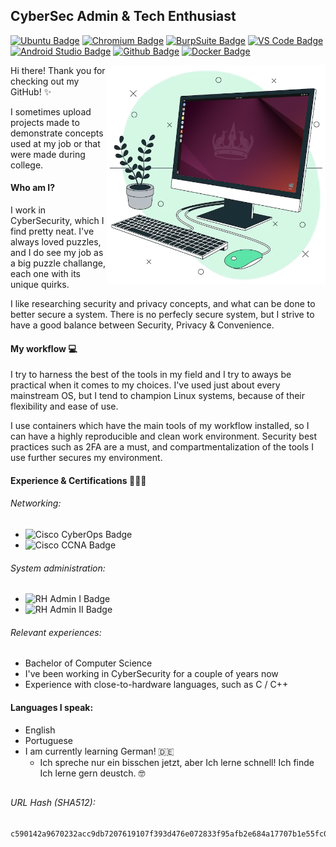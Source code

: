 ## CyberSec Admin & Tech Enthusiast
[![Ubuntu Badge](https://img.shields.io/badge/Ubuntu-E95420?logo=ubuntu&logoColor=white)](https://ubuntu.com)
[![Chromium Badge](https://img.shields.io/badge/Chromium-dodgerblue?logo=googlechrome&logoColor=white)](https://chromium.org/Home)
[![BurpSuite Badge](https://img.shields.io/badge/BurpSuite_Pro-royalblue?logo=burpsuite&logoColor=white)](https://portswigger.net/burp)
[![VS Code Badge](https://img.shields.io/badge/VS_Code-dodgerblue?logo=visualstudiocode&logoColor=white)](https://code.visualstudio.com/)
[![Android Studio Badge](https://img.shields.io/badge/Android_Studio-mediumaquamarine?logo=androidstudio&logoColor=white)](https://developer.android.com/studio)
[![Github Badge](https://img.shields.io/badge/Github-black?logo=github)](https://github.com/)
[![Docker Badge](https://img.shields.io/badge/Docker-dodgerblue?logo=docker&logoColor=white)](https://docker.com/)

<img src="assets/imgs/workstation.png" alt="Workstation" width="350" height="350" align="right"/>

<p align="left">

  Hi there! Thank you for checking out my GitHub! ✨

  I sometimes upload projects made to demonstrate concepts used at my job or that were made during college.

  #### Who am I?
  I work in CyberSecurity, which I find pretty neat. I've always loved puzzles, and I do see my job as a big puzzle challange, each one with its unique quirks.

  I like researching security and privacy concepts, and what can be done to better secure a system. There is no perfecly secure system, but I strive to have a good balance between Security, Privacy & Convenience.

</p>

#### My workflow 💻
I try to harness the best of the tools in my field and I try to aways be practical when it comes to my choices. I've used just about every mainstream OS, but I tend to champion Linux systems, because of their flexibility and ease of use.

I use containers which have the main tools of my workflow installed, so I can have a highly reproducible and clean work environment. Security best practices such as 2FA are a must, and compartmentalization of the tools I use further secures my environment.

#### Experience & Certifications 🧑🏼‍🎓
###### Networking:
- ![Cisco CyberOps Badge](https://img.shields.io/badge/Cisco_CyberOps_Associate-dodgerblue?logo=cisco&logoColor=white)
- ![Cisco CCNA Badge](https://img.shields.io/badge/Cisco_CCNA_I-dodgerblue?logo=cisco&logoColor=white)
###### System administration:
- ![RH Admin I Badge](https://img.shields.io/badge/Red_Hat_System_Administration_I_(RH124)-firebrick?logo=redhat)
- ![RH Admin II Badge](https://img.shields.io/badge/Red_Hat_System_Administration_II_(RH134)-firebrick?logo=redhat)
###### Relevant experiences:
- Bachelor of Computer Science
- I've been working in CyberSecurity for a couple of years now
- Experience with close-to-hardware languages, such as C / C++

#### Languages I speak:
- English
- Portuguese
- I am currently learning German! 🇩🇪
  - Ich spreche nur ein bisschen jetzt, aber Ich lerne schnell! Ich finde Ich lerne gern deustch. 🤓

<!--
#### Contact me

[In-Progress]
-->

##
###### URL Hash (SHA512):
```
c590142a9670232acc9db7207619107f393d476e072833f95afb2e684a17707b1e55fc05ab9403406daf20e1ab180fc6165abe9302e6febe38dcdfa5039f8a98
```

